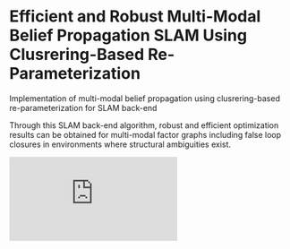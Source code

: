 # Efficient and Robust Multi-Modal Belief Propagation SLAM Using Clusrering-Based Re-Parameterization

Implementation of multi-modal belief propagation using clusrering-based re-parameterization for SLAM back-end

Through this SLAM back-end algorithm, robust and efficient optimization results can be obtained for multi-modal factor graphs including false loop closures in environments where structural ambiguities exist.

![image](https://github.com/93won/NMP_SLAM/files/6059558/figure_github.pdf)

